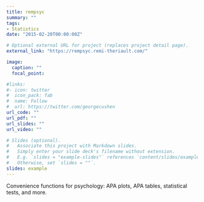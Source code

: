 ```yaml
---
title: rempsyc
summary: ""
tags:
- Statistics
date: "2015-02-20T00:00:00Z"

# Optional external URL for project (replaces project detail page).
external_link: "https://rempsyc.remi-theriault.com/"

image:
  caption: ""
  focal_point:

#links:
#- icon: twitter
#  icon_pack: fab
#  name: Follow
#  url: https://twitter.com/georgecushen
url_code: ""
url_pdf: ""
url_slides: ""
url_video: ""

# Slides (optional).
#   Associate this project with Markdown slides.
#   Simply enter your slide deck's filename without extension.
#   E.g. `slides = "example-slides"` references `content/slides/example-slides.md`.
#   Otherwise, set `slides = ""`.
slides: example
---
```


Convenience functions for psychology: APA plots, APA tables, statistical tests, and more. 